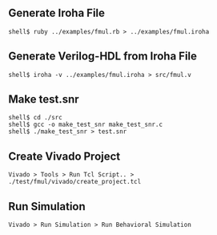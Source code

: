 
## Generate Iroha File 

```
shell$ ruby ../examples/fmul.rb > ../examples/fmul.iroha
```

## Generate Verilog-HDL from Iroha File

```
shell$ iroha -v ../examples/fmul.iroha > src/fmul.v
```

## Make test.snr

```
shell$ cd ./src
shell$ gcc -o make_test_snr make_test_snr.c
shell$ ./make_test_snr > test.snr
```

## Create Vivado Project

```
Vivado > Tools > Run Tcl Script.. > ./test/fmul/vivado/create_project.tcl
```

## Run Simulation

```
Vivado > Run Simulation > Run Behavioral Simulation
```
